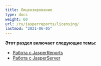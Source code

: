 ```yaml
---
title: Лицензирование
type: docs
weight: 60
url: /ru/jasperreports/licensing/
lastmod: "2021-06-05"
---
```


**Этот раздел включает следующие темы:**

- [Работа с JasperReports](/pdf/ru/jasperreports/working-with-jasperreports/)
- [Работа с JasperServer](/pdf/ru/jasperreports/working-with-jasperserver/)